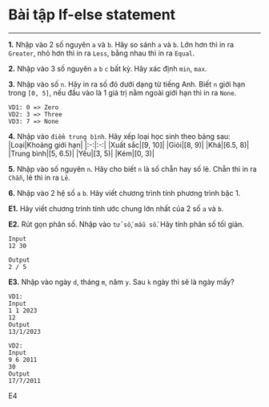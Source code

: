 # Bài tập If-else statement
---
**1.** Nhập vào 2 số nguyên `a` và `b`. Hãy so sánh `a` và `b`. Lớn hơn thì in ra `Greater`, nhỏ hơn thì in ra `Less`, bằng nhau thì in ra `Equal`.
 
**2.** Nhập vào 3 số nguyên `a` `b` `c` bất kỳ. Hãy xác định `min`, `max`.

**3.** Nhập vào số `n`. Hãy in ra số đó dưới dạng từ tiếng Anh. Biết `n` giới hạn trong `[0, 5]`, nếu đầu vào là 1 giá trị nằm ngoài giới hạn thì in ra `None`.
```
VD1: 0 => Zero
VD2: 3 => Three
VD3: 7 => None
```
**4.** Nhập vào `điểm trung bình`. Hãy xếp loại học sinh theo bảng sau:
|Loại|Khoảng giới hạn|
|:-:|:-:|
|Xuất sắc|[9, 10]|
|Giỏi|[8, 9)|
|Khá|[6.5, 8)|
|Trung bình|[5, 6.5)|
|Yếu|[3, 5)|
|Kém|[0, 3)|

**5.** Nhập vào số nguyên `n`. Hãy cho biết `n` là số chẵn hay số lẻ. Chẵn thì in ra `Chẵn`, lẻ thì in ra `Lẻ`.

**6.** Nhập vào 2 hệ số `a` `b`. Hãy viết chương trình tính phương trình bậc 1.

**E1.** Hãy viết chương trình tính ước chung lớn nhất của 2 số `a` và `b`.

**E2.** Rút gọn phân số. Nhập vào `tử số`, `mẫu số`. Hãy tính phân số tối giản.
```
Input
12 30
```
```
Output
2 / 5
```

**E3.** Nhập vào ngày `d`, tháng `m`, năm `y`. Sau `k` ngày thì sẽ là ngày mấy?
```
VD1:
Input
1 1 2023
12
Output
13/1/2023

VD2:
Input
9 6 2011
30
Output
17/7/2011
```

E4